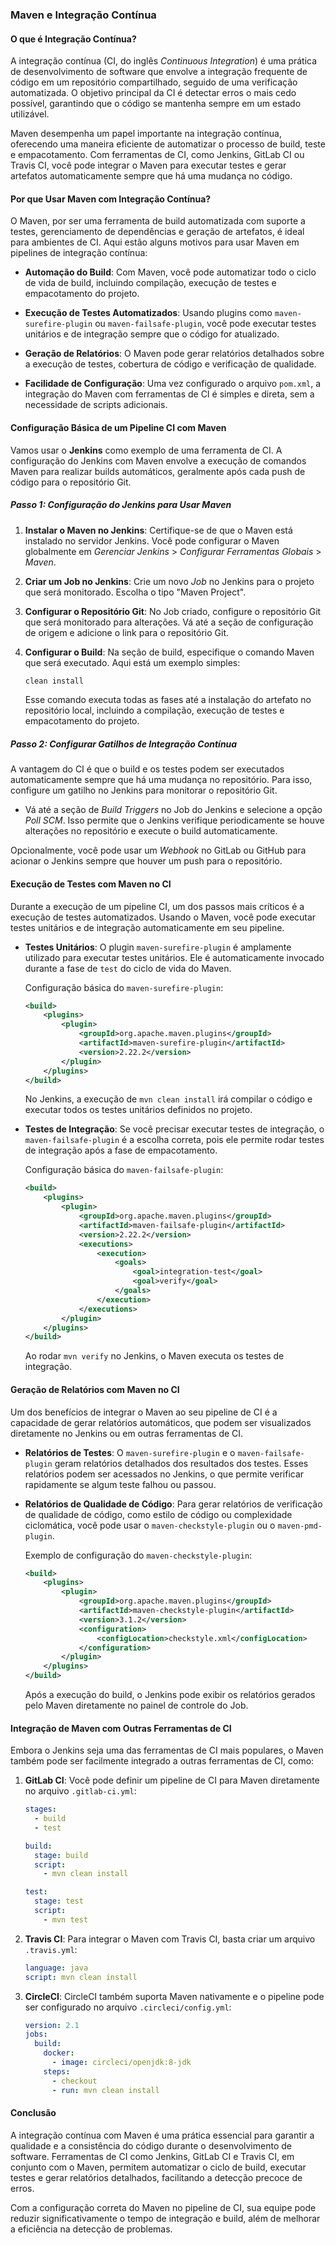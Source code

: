 ### **Maven e Integração Contínua**

#### **O que é Integração Contínua?**

A integração contínua (CI, do inglês *Continuous Integration*) é uma prática de desenvolvimento de software que envolve a integração frequente de código em um repositório compartilhado, seguido de uma verificação automatizada. O objetivo principal da CI é detectar erros o mais cedo possível, garantindo que o código se mantenha sempre em um estado utilizável.

Maven desempenha um papel importante na integração contínua, oferecendo uma maneira eficiente de automatizar o processo de build, teste e empacotamento. Com ferramentas de CI, como Jenkins, GitLab CI ou Travis CI, você pode integrar o Maven para executar testes e gerar artefatos automaticamente sempre que há uma mudança no código.

#### **Por que Usar Maven com Integração Contínua?**

O Maven, por ser uma ferramenta de build automatizada com suporte a testes, gerenciamento de dependências e geração de artefatos, é ideal para ambientes de CI. Aqui estão alguns motivos para usar Maven em pipelines de integração contínua:

- **Automação do Build**: Com Maven, você pode automatizar todo o ciclo de vida de build, incluindo compilação, execução de testes e empacotamento do projeto.
  
- **Execução de Testes Automatizados**: Usando plugins como `maven-surefire-plugin` ou `maven-failsafe-plugin`, você pode executar testes unitários e de integração sempre que o código for atualizado.
  
- **Geração de Relatórios**: O Maven pode gerar relatórios detalhados sobre a execução de testes, cobertura de código e verificação de qualidade.

- **Facilidade de Configuração**: Uma vez configurado o arquivo `pom.xml`, a integração do Maven com ferramentas de CI é simples e direta, sem a necessidade de scripts adicionais.

#### **Configuração Básica de um Pipeline CI com Maven**

Vamos usar o **Jenkins** como exemplo de uma ferramenta de CI. A configuração do Jenkins com Maven envolve a execução de comandos Maven para realizar builds automáticos, geralmente após cada push de código para o repositório Git.

##### **Passo 1: Configuração do Jenkins para Usar Maven**

1. **Instalar o Maven no Jenkins**: Certifique-se de que o Maven está instalado no servidor Jenkins. Você pode configurar o Maven globalmente em *Gerenciar Jenkins* > *Configurar Ferramentas Globais* > *Maven*.

2. **Criar um Job no Jenkins**: Crie um novo *Job* no Jenkins para o projeto que será monitorado. Escolha o tipo "Maven Project".

3. **Configurar o Repositório Git**: No Job criado, configure o repositório Git que será monitorado para alterações. Vá até a seção de configuração de origem e adicione o link para o repositório Git.

4. **Configurar o Build**: Na seção de build, especifique o comando Maven que será executado. Aqui está um exemplo simples:
   
   ```bash
   clean install
   ```
   
   Esse comando executa todas as fases até a instalação do artefato no repositório local, incluindo a compilação, execução de testes e empacotamento do projeto.

##### **Passo 2: Configurar Gatilhos de Integração Contínua**

A vantagem do CI é que o build e os testes podem ser executados automaticamente sempre que há uma mudança no repositório. Para isso, configure um gatilho no Jenkins para monitorar o repositório Git.

- Vá até a seção de *Build Triggers* no Job do Jenkins e selecione a opção *Poll SCM*. Isso permite que o Jenkins verifique periodicamente se houve alterações no repositório e execute o build automaticamente.

Opcionalmente, você pode usar um *Webhook* no GitLab ou GitHub para acionar o Jenkins sempre que houver um push para o repositório.

#### **Execução de Testes com Maven no CI**

Durante a execução de um pipeline CI, um dos passos mais críticos é a execução de testes automatizados. Usando o Maven, você pode executar testes unitários e de integração automaticamente em seu pipeline.

- **Testes Unitários**: O plugin `maven-surefire-plugin` é amplamente utilizado para executar testes unitários. Ele é automaticamente invocado durante a fase de `test` do ciclo de vida do Maven.

  Configuração básica do `maven-surefire-plugin`:
  
  ```xml
  <build>
      <plugins>
          <plugin>
              <groupId>org.apache.maven.plugins</groupId>
              <artifactId>maven-surefire-plugin</artifactId>
              <version>2.22.2</version>
          </plugin>
      </plugins>
  </build>
  ```

  No Jenkins, a execução de `mvn clean install` irá compilar o código e executar todos os testes unitários definidos no projeto.

- **Testes de Integração**: Se você precisar executar testes de integração, o `maven-failsafe-plugin` é a escolha correta, pois ele permite rodar testes de integração após a fase de empacotamento.

  Configuração básica do `maven-failsafe-plugin`:
  
  ```xml
  <build>
      <plugins>
          <plugin>
              <groupId>org.apache.maven.plugins</groupId>
              <artifactId>maven-failsafe-plugin</artifactId>
              <version>2.22.2</version>
              <executions>
                  <execution>
                      <goals>
                          <goal>integration-test</goal>
                          <goal>verify</goal>
                      </goals>
                  </execution>
              </executions>
          </plugin>
      </plugins>
  </build>
  ```

  Ao rodar `mvn verify` no Jenkins, o Maven executa os testes de integração.

#### **Geração de Relatórios com Maven no CI**

Um dos benefícios de integrar o Maven ao seu pipeline de CI é a capacidade de gerar relatórios automáticos, que podem ser visualizados diretamente no Jenkins ou em outras ferramentas de CI.

- **Relatórios de Testes**: O `maven-surefire-plugin` e o `maven-failsafe-plugin` geram relatórios detalhados dos resultados dos testes. Esses relatórios podem ser acessados no Jenkins, o que permite verificar rapidamente se algum teste falhou ou passou.

- **Relatórios de Qualidade de Código**: Para gerar relatórios de verificação de qualidade de código, como estilo de código ou complexidade ciclomática, você pode usar o `maven-checkstyle-plugin` ou o `maven-pmd-plugin`.

  Exemplo de configuração do `maven-checkstyle-plugin`:
  
  ```xml
  <build>
      <plugins>
          <plugin>
              <groupId>org.apache.maven.plugins</groupId>
              <artifactId>maven-checkstyle-plugin</artifactId>
              <version>3.1.2</version>
              <configuration>
                  <configLocation>checkstyle.xml</configLocation>
              </configuration>
          </plugin>
      </plugins>
  </build>
  ```

  Após a execução do build, o Jenkins pode exibir os relatórios gerados pelo Maven diretamente no painel de controle do Job.

#### **Integração de Maven com Outras Ferramentas de CI**

Embora o Jenkins seja uma das ferramentas de CI mais populares, o Maven também pode ser facilmente integrado a outras ferramentas de CI, como:

1. **GitLab CI**: Você pode definir um pipeline de CI para Maven diretamente no arquivo `.gitlab-ci.yml`:

    ```yaml
    stages:
      - build
      - test
    
    build:
      stage: build
      script:
        - mvn clean install
    
    test:
      stage: test
      script:
        - mvn test
    ```

2. **Travis CI**: Para integrar o Maven com Travis CI, basta criar um arquivo `.travis.yml`:

    ```yaml
    language: java
    script: mvn clean install
    ```

3. **CircleCI**: CircleCI também suporta Maven nativamente e o pipeline pode ser configurado no arquivo `.circleci/config.yml`:

    ```yaml
    version: 2.1
    jobs:
      build:
        docker:
          - image: circleci/openjdk:8-jdk
        steps:
          - checkout
          - run: mvn clean install
    ```

#### **Conclusão**

A integração contínua com Maven é uma prática essencial para garantir a qualidade e a consistência do código durante o desenvolvimento de software. Ferramentas de CI como Jenkins, GitLab CI e Travis CI, em conjunto com o Maven, permitem automatizar o ciclo de build, executar testes e gerar relatórios detalhados, facilitando a detecção precoce de erros.

Com a configuração correta do Maven no pipeline de CI, sua equipe pode reduzir significativamente o tempo de integração e build, além de melhorar a eficiência na detecção de problemas.
